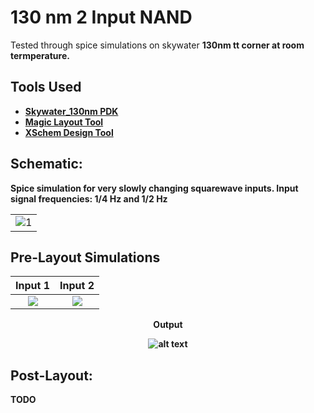 # 130 nm 2 Input NAND 
Tested through spice simulations on skywater <b>130nm tt corner at room termperature.

  ## Tools Used

- [Skywater_130nm PDK](https://github.com/google/skywater-pdk)
- [Magic Layout Tool](http://opencircuitdesign.com/magic/)
- [XSchem Design Tool](https://github.com/StefanSchippers/xschem)
<table>

  ## <b> Schematic: </b> <br>
Spice simulation for very slowly changing squarewave inputs.
Input signal frequencies: 1/4 Hz and 1/2 Hz
  <tr>
    <td><img src="https://i.imgur.com/BmirYtv.png" alt="1"></td>
   </tr> 
</table>
 
## Pre-Layout Simulations


| **Input 1** | **Input 2** |
|:------------:|:--------------:|
![](https://imgur.com/JmzZAHZ.png) | ![](https://imgur.com/AososzW.png)
<div align="center">
  
Output
  
![alt text](https://imgur.com/3VJJv6u.png)
</div>
  
## <b> Post-Layout: </b> <br>
  
TODO
